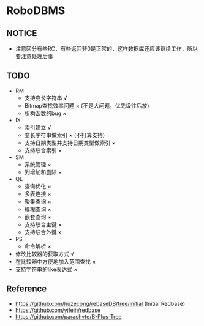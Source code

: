 # RoboDBMS
## NOTICE
 - 注意区分有些RC，有些返回非0是正常的，这样数据库还应该继续工作，所以要注意处理后事
## TODO
 - RM
    - 支持变长字符串 √
    - Bitmap查找效率问题 × (不是大问题，优先级往后放)
    - 析构函数的bug ×
 - IX
    - 索引建立 √
    - 变长字符串做索引 × (不打算支持)
    - 支持日期类型并支持日期类型做索引 ×
    - 支持联合索引 ×
 - SM
    - 系统管理 ×
    - 列增加和删除 ×
 - QL
    - 查询优化 ×
    - 多表连接 ×
    - 聚集查询 ×
    - 模糊查询 ×
    - 嵌套查询 ×
    - 支持联合主键 ×
    - 支持联合外键 x
 - PS
    - 命令解析 ×
 - 修改比较器的获取方式 √
 - 在比较器中方便地加入范围查找 ×
 - 支持字符串的like表达式 ×
## Reference
 - https://github.com/huzecong/rebaseDB/tree/initial (Initial Redbase)
 - https://github.com/yifeih/redbase
 - https://github.com/parachvte/B-Plus-Tree
 
